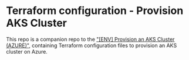 # Terraform configuration - Provision AKS Cluster

This repo is a companion repo to the ["[ENV] Provision an AKS Cluster (AZURE)"](https://github.com/ubiqube/cloudclapp-wf/tree/master/Provision_an_AKS_Cluster__AZURE_), containing Terraform configuration files to provision an AKS cluster on Azure.
